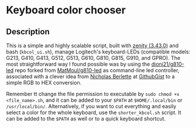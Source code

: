 # Keyboard color chooser

## Description

This is a simple and highly scalable script, built with [zenity (3.43.0)](https://help.gnome.org/users/zenity/stable/index.html.en) and bash (`kbcol_ui.sh`), manage Logitech's keyboard-LEDs (compatible models: G213, G410, G413, G512, G513, G610, G810, G815, G910, and GPRO). The most straightforward way I found possible was by using the [dioni21/g810-led](https://github.com/dioni21/g810-led/) repo forked from [MatMoul/g810-led](https://github.com/MatMoul/g810-led) as command-line led controller, associated with a clever idea from [Nicholas Berlette](https://github.com/nberlette) at [GithubGist](https://gist.github.com/nberlette/e3e303a81f2c41927bf4fe90fb89d97f) to a simple RGB to HEX conversion.

Remember tt change the file permission to executable by `sudo chmod +x <file_name>.sh`, and it can be added to your `$PATH` at `$HOME/.local/bin` or `/usr/local/bin/`. Alternatively, if you want to cut everything and easily select a color for the whole keyboard, use the `shorter_kbcol.sh` script. It can be added to the `$PATH` as well or to a quick keyboard shortcut.
